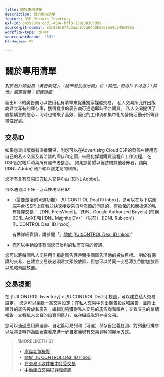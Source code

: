```yaml
---
title: 關於專用清單
description: 關於專用清單
feature: DSP Private Inventory
exl-id: 6b3923ca-ccd1-450e-bff0-139e3838c999
source-git-commit: 82c906c87fd3aad0d7a04d0b0e58e54c5485499a
workflow-type: tm+mt
source-wordcount: '391'
ht-degree: 0%

---
```


# 關於專用清單

*對於帳戶類型為「廣告網路」、「發佈者受眾分機」和「其他」的用戶不可用；「其他」類廣告商；和轉銷商*

超出RTB的廣告商可以使用私有清單來促進獨家媒體交易。 私人交易所允許出版商建立專有的庫存庫，獲得批准的廣告商可通過即時平台購買。 私人交易提供了直接購買的信心，同時也帶來了高效、簡化的工作流和集中化的營銷活動分析等計畫性好處。

## 交易ID

如果您與出版商有直接關係，則您可以在Advertising Cloud DSP的發佈中使用您自己的私人交易及其洽談的庫存和定價，來簡化媒體購買流程和工作流程。 在DSP設定帳戶時與所有發佈者整合。 如果您希望以後訪問其他發佈者，請與 [!DNL Adobe] 帳戶組以設定訪問權限。 <!-- + sentence from Ramey? (no longer here) about how we certify the publishers -->

您所有具有交易ID的私人交易均由 [!DNL Adobe]。

可以通過以下任一方式使用交易ID:

* （需要激活的可選功能） [!UICONTROL Deal ID Inbox]，您可以在以下供應端平台(SSP)上查看並快速接受來自發佈商的同意的、有擔保的和無擔保的私有庫存交易： [!DNL FreeWheel]。 [!DNL Google Authorized Buyers] (前稱 [!DNL AdX])和 [!DNL Magnite DV+] （以前） [!DNL Rubicon]) [!UICONTROL Deal ID inbox]。

   有關詳細資訊，請參閱「」[關於 [!UICONTROL Deal ID Inbox]](deal-id-inbox-about.md)&quot;

* 您可以手動設定有關您已談判的私有交易的資訊。

您可以將每個私人交易用作指定廣告客戶間多個廣告活動的投放目標。 對於有保證的交易，在建立交易後必須建立預設放置，但您可以將同一交易添加到附加放置以忽略預設放置。

## 交易視圖

在 [!UICONTROL Inventory] > [!UICONTROL Deals] 視圖，可以建立私人交易設定。 您還可以編輯一些交易設定；在私人交易中列出廣告投放和廣告，並附上額外的廣告投放和廣告；編輯能夠獲得私人交易的廣告商和賬戶；查看交易的業績報告；查看私人交易的拍賣洞察力，或存檔或取消存檔交易。<!-- ; or edit the attribute tags for a deal -->

您可以通過應用篩選器、自定義可見列和（可選）保存自定義視圖、對列進行排序以及將資料作為圖表查看來進一步自定義現有交易資料的顯示方式。

>[!MORELIKETHIS]
>
>* [庫存功能概覽](/help/dsp/inventory/inventory-overview.md)
>* [關於 [!UICONTROL Deal ID Inbox]](/help/dsp/inventory/deal-id-inbox-about.md)
>* [在交易ID收件箱中接受交易](deal-id-inbox-accept.md)
>* [手動建立交易ID詳細資訊](deal-id-create.md)

